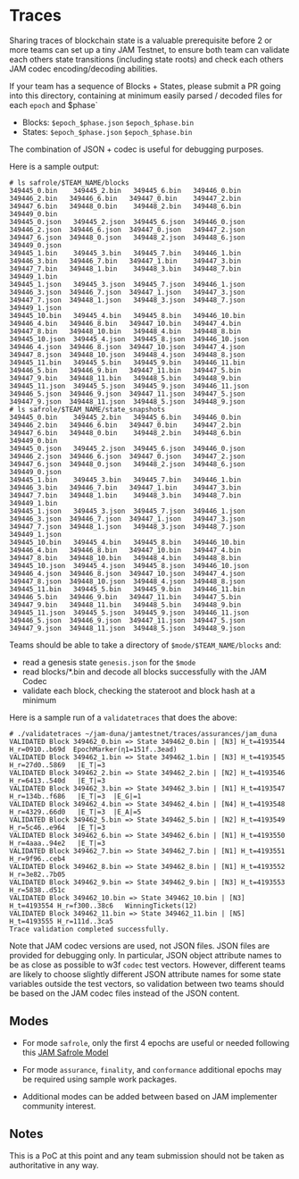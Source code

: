 
# Traces 

Sharing traces of blockchain state is a valuable prerequisite before 2 or more teams can set up a tiny JAM Testnet, to ensure both team can validate
each others state transitions (including state roots) and check each others JAM codec encoding/decoding abilities.  


If your team has a sequence of Blocks + States, please submit a PR going into this directory, containing at minimum easily parsed / decoded files for each `epoch` and $phase`

* Blocks: `$epoch_$phase.json`  `$epoch_$phase.bin` 
* States: `$epoch_$phase.json`  `$epoch_$phase.bin`

The combination of JSON + codec is useful for debugging purposes.

Here is a sample output:
```
# ls safrole/$TEAM_NAME/blocks
349445_0.bin    349445_2.bin   349445_6.bin   349446_0.bin    349446_2.bin   349446_6.bin   349447_0.bin    349447_2.bin   349447_6.bin   349448_0.bin    349448_2.bin   349448_6.bin   349449_0.bin
349445_0.json   349445_2.json  349445_6.json  349446_0.json   349446_2.json  349446_6.json  349447_0.json   349447_2.json  349447_6.json  349448_0.json   349448_2.json  349448_6.json  349449_0.json
349445_1.bin    349445_3.bin   349445_7.bin   349446_1.bin    349446_3.bin   349446_7.bin   349447_1.bin    349447_3.bin   349447_7.bin   349448_1.bin    349448_3.bin   349448_7.bin   349449_1.bin
349445_1.json   349445_3.json  349445_7.json  349446_1.json   349446_3.json  349446_7.json  349447_1.json   349447_3.json  349447_7.json  349448_1.json   349448_3.json  349448_7.json  349449_1.json
349445_10.bin   349445_4.bin   349445_8.bin   349446_10.bin   349446_4.bin   349446_8.bin   349447_10.bin   349447_4.bin   349447_8.bin   349448_10.bin   349448_4.bin   349448_8.bin
349445_10.json  349445_4.json  349445_8.json  349446_10.json  349446_4.json  349446_8.json  349447_10.json  349447_4.json  349447_8.json  349448_10.json  349448_4.json  349448_8.json
349445_11.bin   349445_5.bin   349445_9.bin   349446_11.bin   349446_5.bin   349446_9.bin   349447_11.bin   349447_5.bin   349447_9.bin   349448_11.bin   349448_5.bin   349448_9.bin
349445_11.json  349445_5.json  349445_9.json  349446_11.json  349446_5.json  349446_9.json  349447_11.json  349447_5.json  349447_9.json  349448_11.json  349448_5.json  349448_9.json
# ls safrole/$TEAM_NAME/state_snapshots
349445_0.bin    349445_2.bin   349445_6.bin   349446_0.bin    349446_2.bin   349446_6.bin   349447_0.bin    349447_2.bin   349447_6.bin   349448_0.bin    349448_2.bin   349448_6.bin   349449_0.bin
349445_0.json   349445_2.json  349445_6.json  349446_0.json   349446_2.json  349446_6.json  349447_0.json   349447_2.json  349447_6.json  349448_0.json   349448_2.json  349448_6.json  349449_0.json
349445_1.bin    349445_3.bin   349445_7.bin   349446_1.bin    349446_3.bin   349446_7.bin   349447_1.bin    349447_3.bin   349447_7.bin   349448_1.bin    349448_3.bin   349448_7.bin   349449_1.bin
349445_1.json   349445_3.json  349445_7.json  349446_1.json   349446_3.json  349446_7.json  349447_1.json   349447_3.json  349447_7.json  349448_1.json   349448_3.json  349448_7.json  349449_1.json
349445_10.bin   349445_4.bin   349445_8.bin   349446_10.bin   349446_4.bin   349446_8.bin   349447_10.bin   349447_4.bin   349447_8.bin   349448_10.bin   349448_4.bin   349448_8.bin
349445_10.json  349445_4.json  349445_8.json  349446_10.json  349446_4.json  349446_8.json  349447_10.json  349447_4.json  349447_8.json  349448_10.json  349448_4.json  349448_8.json
349445_11.bin   349445_5.bin   349445_9.bin   349446_11.bin   349446_5.bin   349446_9.bin   349447_11.bin   349447_5.bin   349447_9.bin   349448_11.bin   349448_5.bin   349448_9.bin
349445_11.json  349445_5.json  349445_9.json  349446_11.json  349446_5.json  349446_9.json  349447_11.json  349447_5.json  349447_9.json  349448_11.json  349448_5.json  349448_9.json
```

Teams should be able to take a directory of `$mode/$TEAM_NAME/blocks` and:
- read a genesis state `genesis.json` for the `$mode`
- read blocks/*.bin and decode all blocks successfully with the JAM Codec
- validate each block, checking the stateroot and block hash at a minimum

Here is a sample run of a `validatetraces` that does the above:
```
# ./validatetraces ~/jam-duna/jamtestnet/traces/assurances/jam_duna
VALIDATED Block 349462_0.bin => State 349462_0.bin | [N3] H_t=4193544 H_r=0910..b69d  EpochMarker(η1=151f..3ead)
VALIDATED Block 349462_1.bin => State 349462_1.bin | [N3] H_t=4193545 H_r=27d0..5869   |E_T|=3
VALIDATED Block 349462_2.bin => State 349462_2.bin | [N2] H_t=4193546 H_r=6413..540d   |E_T|=3
VALIDATED Block 349462_3.bin => State 349462_3.bin | [N1] H_t=4193547 H_r=134b..f686   |E_T|=3  |E_G|=1
VALIDATED Block 349462_4.bin => State 349462_4.bin | [N4] H_t=4193548 H_r=4329..66d0   |E_T|=3  |E_A|=5
VALIDATED Block 349462_5.bin => State 349462_5.bin | [N2] H_t=4193549 H_r=5c46..e964   |E_T|=3
VALIDATED Block 349462_6.bin => State 349462_6.bin | [N1] H_t=4193550 H_r=4aaa..94e2   |E_T|=3
VALIDATED Block 349462_7.bin => State 349462_7.bin | [N1] H_t=4193551 H_r=9f96..ceb4 
VALIDATED Block 349462_8.bin => State 349462_8.bin | [N1] H_t=4193552 H_r=3e82..7b05 
VALIDATED Block 349462_9.bin => State 349462_9.bin | [N3] H_t=4193553 H_r=5838..d51c 
VALIDATED Block 349462_10.bin => State 349462_10.bin | [N3] H_t=4193554 H_r=f300..38c6   WinningTickets(12)
VALIDATED Block 349462_11.bin => State 349462_11.bin | [N5] H_t=4193555 H_r=111d..3ca5 
Trace validation completed successfully.
```

Note that JAM codec versions are used, not JSON files.  JSON files are
provided for debugging only.  In particular, JSON object attribute
names to be as close as possible to w3f `codec` test vectors.
However, different teams are likely to choose slightly different JSON
attribute names for some state variables outside the test vectors, so
validation between two teams should be based on the JAM codec files
instead of the JSON content.

## Modes

* For mode `safrole`, only the first 4 epochs are useful or needed following this [JAM Safrole Model](https://docs.google.com/spreadsheets/d/1ueAisCMOx7B-m_fXMLT0FXBxfVzydJyr-udE8jKwDN8/edit?gid=615049643#gid=615049643)

* For mode `assurance`, `finality`, and `conformance` additional epochs may be required using sample work packages.

* Additional modes can be added between based on JAM implementer community interest.

## Notes

This is a PoC at this point and any team submission should not be taken as authoritative in any way.  
